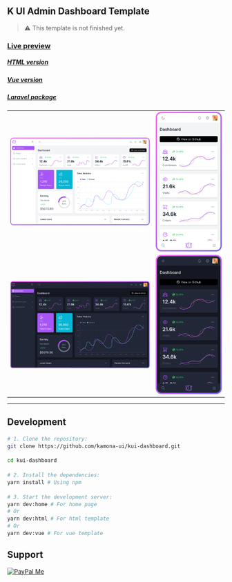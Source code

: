 ## K UI Admin Dashboard Template

> ⚠️ This template is not finished yet. 

### [Live preview](https://kamona-ui.github.io/kui-dashboard/)

##### [HTML version](https://github.com/kamona-ui/kui-dashboard/html/)

##### [Vue version](https://github.com/kamona-ui/kui-dashboard/vue/)

##### [Laravel package](https://github.com/Kamona-WD/kui-laravel-breeze/)

|     |     |
| --- | --- |
| ![Desktop light](/showcase/desktop-light.svg) | ![Mobile light](/showcase/mobile-light.svg) |
| ![Desktop dark](/showcase/desktop-dark.svg)   | ![Mobile dark](/showcase/mobile-dark.svg)   |

---

## Development

```bash
# 1. Clone the repository:
git clone https://github.com/kamona-ui/kui-dashboard.git

cd kui-dashboard

# 2. Install the dependencies:
yarn install # Using npm

# 3. Start the development server:
yarn dev:home # For home page
# Or
yarn dev:html # For html template
# Or
yarn dev:vue # For vue template
```

## Support

[![PayPal Me](https://www.paypalobjects.com/en_US/i/btn/btn_donateCC_LG.gif)](https://www.paypal.me/Akamel721/)
